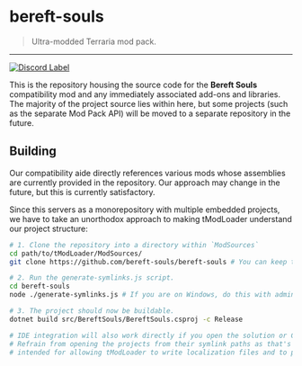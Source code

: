 # bereft-souls

> Ultra-modded Terraria mod pack.

---

[![Discord Label](https://img.shields.io/badge/Discord-Brome%20World-black.svg?labelColor=5865F2)](https://discord.com/invite/nYJfz3jgQy)

This is the repository housing the source code for the **Bereft Souls** compatibility mod and any immediately associated add-ons and libraries.
The majority of the project source lies within here, but some projects (such as the separate Mod Pack API) will be moved to a separate repository in the future.

## Building

Our compatibility aide directly references various mods whose assemblies are currently provided in the repository. Our approach may change in the future, but this is currently satisfactory.

Since this servers as a monorepository with multiple embedded projects, we have to take an unorthodox approach to making tModLoader understand our project structure:

```bash
# 1. Clone the repository into a directory within `ModSources`
cd path/to/tModLoader/ModSources/
git clone https://github.com/bereft-souls/bereft-souls # You can keep the name as `bereft-souls`

# 2. Run the generate-symlinks.js script.
cd bereft-souls
node ./generate-symlinks.js # If you are on Windows, do this with administrator privileges; symlinks require elevation on Windows.

# 3. The project should now be buildable.
dotnet build src/BereftSouls/BereftSouls.csproj -c Release

# IDE integration will also work directly if you open the solution or C# project.
# Refrain from opening the projects from their symlink paths as that's only
# intended for allowing tModLoader to write localization files and to publish the mod.
```
